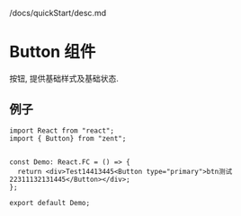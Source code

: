 /docs/quickStart/desc.md

# Button 组件

按钮, 提供基础样式及基础状态.

## 例子

```code
import React from "react";
import { Button} from "zent";


const Demo: React.FC = () => {
  return <div>Test14413445<Button type="primary">btn测试22311132131445</Button></div>;
};

export default Demo;
```

